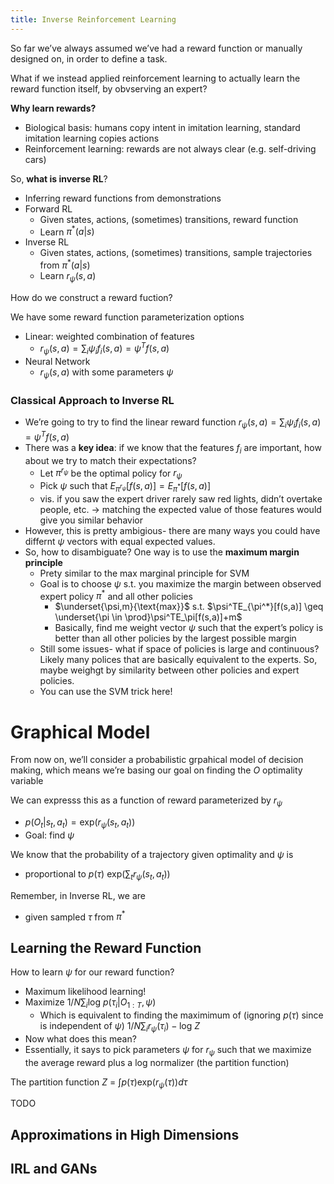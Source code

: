 ```yaml
---
title: Inverse Reinforcement Learning
---
```

So far we’ve always assumed we’ve had a reward function or manually designed on, in order to define a task.

What if we instead applied reinforcement learning to actually learn the reward function itself, by obvserving an expert?

**Why learn rewards?**
- Biological basis: humans copy intent in imitation learning, standard imitation learning copies actions
- Reinforcement learning: rewards are not always clear (e.g. self-driving cars)

So, **what is inverse RL**?
- Inferring reward functions from demonstrations
- Forward RL
	- Given states, actions, (sometimes) transitions, reward function
	- Learn  $\pi^*(a|s)$
- Inverse RL
	- Given states, actions, (sometimes) transitions, sample trajectories from $\pi^*(a|s)$
	- Learn $r_\psi(s,a)$

How do we construct a reward fuction?

We have some reward function parameterization options
- Linear: weighted combination of features
	- $r_\psi(s,a) = \sum_i \psi_if_i(s,a) = \psi^Tf(s,a)$ 
- Neural Network
	- $r_\psi(s,a)$ with some parameters $\psi$

### **Classical Approach to Inverse RL**

- We’re going to try to find the linear reward function $r_\psi(s,a) = \sum_i \psi_if_i(s,a) = \psi^Tf(s,a)$ 
- There was a **key idea**: if we know that the features $f_i$ are important, how about we try to match their expectations?
	- Let $\pi^{r_\psi}$ be the optimal policy for $r_\psi$
	- Pick $\psi$ such that $E_{\pi^{r_\psi}}[f(s,a)] = E_{\pi^*}[f(s,a)]$
	- vis. if you saw the expert driver rarely saw red lights, didn’t overtake people, etc. → matching the expected value of those features would give you similar behavior
- However, this is pretty ambigious- there are many ways you could have differnt $\psi$ vectors with equal expected values.
- So, how to disambiguate? One way is to use the **maximum margin principle**
	- Prety similar to the max marginal principle for SVM
	- Goal is to choose $\psi$ s.t. you maximize the margin between observed expert policy $\pi^*$ and all other policies
		- $\underset{\psi,m}{\text{max}}$ s.t. $\psi^TE_{\pi^*}[f(s,a)] \geq \underset{\pi \in \prod}\psi^TE_\pi[f(s,a)]+m$
		- Basically, find me weight vector $\psi$ such that the expert’s policy is better than all other policies by the largest possible margin
	- Still some issues- what if space of policies is large and continuous? Likely many polices that are basically equivalent to the experts. So, maybe weighgt by similarity between other policies and expert policies.
	- You can use the SVM trick here!

# Graphical Model

From now on, we’ll consider a probabilistic grpahical model of decision making, which means we’re basing our goal on finding the $O$ optimality variable

We can expresss this as a function of reward parameterized by $r_\psi$
- $p(O_t|s_t,a_t) = \text{exp}(r_\psi(s_t,a_t))$
- Goal: find $\psi$

We know that the probability of a trajectory given optimality and $\psi$ is 
- proportional to $p(\tau)\ \text{exp}(\sum_tr_\psi(s_t,a_t))$ 

Remember, in Inverse RL, we are
- given sampled $\tau$ from $\pi^*$


## Learning the Reward Function

How to learn $\psi$ for our reward function?
- Maximum likelihood learning!
- Maximize $1/N \sum_i \text{log}\ p(\tau_i|O_{1:T}, \psi)$
	- Which is equivalent to finding the maximimum of (ignoring $p(\tau)$ since is independent of $\psi$) $1/N \sum_i r_\psi(\tau_i) - \text{log}\ Z$ 
- Now what does this mean?
- Essentially, it says to pick parameters $\psi$ for $r_\psi$ such that we maximize the average reward plus a log normalizer (the partition function)

The partition function $Z$ = $\int p(\tau) \text{exp}(r_\psi(\tau))d\tau$ 


TODO

## Approximations in High Dimensions



## IRL and GANs


